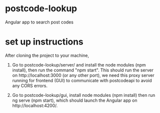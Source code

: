 # postcode-lookup

Angular app to search post codes

# set up instructions

After cloning the project to your machine,

1. Go to postcode-lookup/server/ and install the node modules (npm install), then run the command "npm start".
   This should run the server on http://localhost:3000 (or any other port), we need this proxy server running for frontend (GUI) to communicate with postcodeapi to avoid any CORS errors.

2. Go to postcode-lookup/gui, install node modules (npm install) then run ng serve (npm start), which should launch the
   Angular app on http://localhost:4200/.
